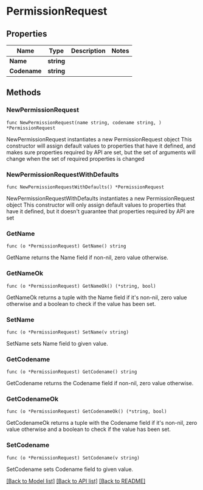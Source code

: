 # PermissionRequest

## Properties

Name | Type | Description | Notes
------------ | ------------- | ------------- | -------------
**Name** | **string** |  | 
**Codename** | **string** |  | 

## Methods

### NewPermissionRequest

`func NewPermissionRequest(name string, codename string, ) *PermissionRequest`

NewPermissionRequest instantiates a new PermissionRequest object
This constructor will assign default values to properties that have it defined,
and makes sure properties required by API are set, but the set of arguments
will change when the set of required properties is changed

### NewPermissionRequestWithDefaults

`func NewPermissionRequestWithDefaults() *PermissionRequest`

NewPermissionRequestWithDefaults instantiates a new PermissionRequest object
This constructor will only assign default values to properties that have it defined,
but it doesn't guarantee that properties required by API are set

### GetName

`func (o *PermissionRequest) GetName() string`

GetName returns the Name field if non-nil, zero value otherwise.

### GetNameOk

`func (o *PermissionRequest) GetNameOk() (*string, bool)`

GetNameOk returns a tuple with the Name field if it's non-nil, zero value otherwise
and a boolean to check if the value has been set.

### SetName

`func (o *PermissionRequest) SetName(v string)`

SetName sets Name field to given value.


### GetCodename

`func (o *PermissionRequest) GetCodename() string`

GetCodename returns the Codename field if non-nil, zero value otherwise.

### GetCodenameOk

`func (o *PermissionRequest) GetCodenameOk() (*string, bool)`

GetCodenameOk returns a tuple with the Codename field if it's non-nil, zero value otherwise
and a boolean to check if the value has been set.

### SetCodename

`func (o *PermissionRequest) SetCodename(v string)`

SetCodename sets Codename field to given value.



[[Back to Model list]](../README.md#documentation-for-models) [[Back to API list]](../README.md#documentation-for-api-endpoints) [[Back to README]](../README.md)


